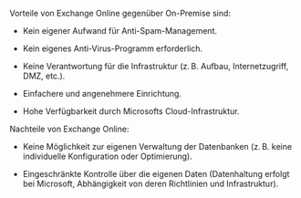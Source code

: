 Vorteile von Exchange Online gegenüber On-Premise sind:

- Kein eigener Aufwand für Anti-Spam-Management.

- Kein eigenes Anti-Virus-Programm erforderlich.

- Keine Verantwortung für die Infrastruktur (z. B. Aufbau, Internetzugriff, DMZ, etc.).

- Einfachere und angenehmere Einrichtung.

- Hohe Verfügbarkeit durch Microsofts Cloud-Infrastruktur.

Nachteile von Exchange Online:

- Keine Möglichkeit zur eigenen Verwaltung der Datenbanken (z. B. keine individuelle Konfiguration oder Optimierung).

- Eingeschränkte Kontrolle über die eigenen Daten (Datenhaltung erfolgt bei Microsoft, Abhängigkeit von deren Richtlinien und Infrastruktur).
